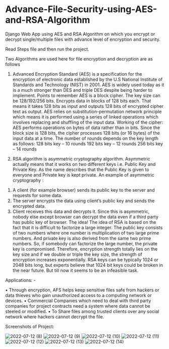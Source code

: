 # Advance-File-Security-using-AES-and-RSA-Algorithm
Django Web App using AES and RSA Algorithm on which you encrypt or decrypt single/multiple files with advance level of encryption and security.

Read Steps file and then run the project.

Two Algorithms are used here for file encryption and decryption are as follows 

1) Advanced Encryption Standard (AES) is a specification for the encryption of electronic data established by the U.S National Institute of Standards and Technology (NIST) in 2001. AES is widely used today as it is a much stronger than DES and triple DES despite being harder to implement.
Points to remember
AES is a block cipher.
The key size can be 128/192/256 bits.
Encrypts data in blocks of 128 bits each.
That means it takes 128 bits as input and outputs 128 bits of encrypted cipher text as output. AES relies on substitution-permutation network principle which means it is performed using a series of linked operations which involves replacing and shuffling of the input data.
Working of the cipher:
AES performs operations on bytes of data rather than in bits. Since the block size is 128 bits, the cipher processes 128 bits (or 16 bytes) of the input data at a time.
The number of rounds depends on the key length as follows:
128 bits key – 10 rounds
192 bits key – 12 rounds
256 bits key – 14 rounds



2) RSA algorithm is asymmetric cryptography algorithm. Asymmetric actually means that it works on two different keys i.e. Public Key and Private Key. As the name describes that the Public Key is given to everyone and Private key is kept private.
An example of asymmetric cryptography :
1.	A client (for example browser) sends its public key to the server and requests for some data.
2.	The server encrypts the data using client’s public key and sends the encrypted data.
3.	Client receives this data and decrypts it.
Since this is asymmetric, nobody else except browser can decrypt the data even if a third party has public key of browser.
The idea! The idea of RSA is based on the fact that it is difficult to factorize a large integer. The public key consists of two numbers where one number is multiplication of two large prime numbers. And private key is also derived from the same two prime numbers. So, if somebody can factorize the large number, the private key is compromised. Therefore, encryption strength totally lies on the key size and if we double or triple the key size, the strength of encryption increases exponentially. RSA keys can be typically 1024 or 2048 bits long, but experts believe that 1024 bit keys could be broken in the near future. But till now it seems to be an infeasible task.



Applications: -

•	Through encryption, AFS helps keep sensitive files safe from hackers or data thieves who gain unauthorized access to a computing network or devices.
•	Commercial Companies which need to deal with third party companies for project contracts need a system where data cannot be steeled or modified.
•	To Share files among trusted clients over any social network where hackers cannot decrypt the file.


Screenshots of Project:


![2022-07-12 (8)](https://user-images.githubusercontent.com/63675385/178553537-92a29bb7-ec44-487c-a0e2-69320cee9e4a.png)
![2022-07-12 (9)](https://user-images.githubusercontent.com/63675385/178553548-2f4432da-b7d2-4794-9413-783338ffb898.png)
![2022-07-12 (10)](https://user-images.githubusercontent.com/63675385/178553551-c52c96c5-d424-4b2d-a3e8-300f216f2e50.png)
![2022-07-12 (11)](https://user-images.githubusercontent.com/63675385/178553560-7e7baf81-2947-4365-b87c-2516468f48b5.png)
![2022-07-12 (12)](https://user-images.githubusercontent.com/63675385/178553564-1e85e3b9-0976-45b1-a96a-699f2b30d7e6.png)
![2022-07-12 (13)](https://user-images.githubusercontent.com/63675385/178553566-4a90387f-15fb-47d3-8645-3fd99fc8c767.png)
![2022-07-12 (14)](https://user-images.githubusercontent.com/63675385/178553571-d578c17a-7435-4659-a66d-820700e0ce98.png)


